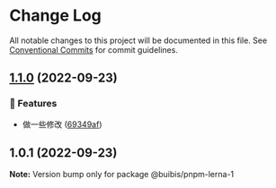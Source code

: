 # Change Log

All notable changes to this project will be documented in this file.
See [Conventional Commits](https://conventionalcommits.org) for commit guidelines.

## [1.1.0](https://github.com/zqinmiao/pnpm-example/compare/@buibis/pnpm-lerna-1@1.0.1...@buibis/pnpm-lerna-1@1.1.0) (2022-09-23)


### 🎸 Features

* 做一些修改 ([69349af](https://github.com/zqinmiao/pnpm-example/commit/69349aff560848d05efed1f9cb7af27df0184e89))



## 1.0.1 (2022-09-23)

**Note:** Version bump only for package @buibis/pnpm-lerna-1
